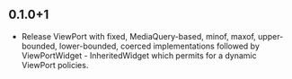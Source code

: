 ## 0.1.0+1
  * Release ViewPort with fixed, MediaQuery-based, minof, maxof, upper-bounded, lower-bounded, coerced implementations
  followed by ViewPortWidget - InheritedWidget which permits for a dynamic ViewPort policies.
